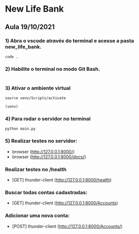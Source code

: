 # New Life Bank

## Aula 19/10/2021

### 1) Abra o vscode através do terminal e acesse a pasta new_life_bank.
```
code .
```
### 2) Habilite o terminal no modo Git Bash. <br/><br/>

### 3) Ativar o ambiente virtual
```
source venv/Scripts/activate
```
```(venv)  ```

### 4) Para rodar o servidor no terminal
```
python main.py
```

### 5) Realizar testes no servidor:
* browser (http://127.0.0.1:8000/)
* browser (http://127.0.0.1:8000/docs/)
### Realizar testes no /health
* [GET]   thunder-client (http://127.0.0.1:8000/health)
### Buscar todas contas cadastradas:
* [GET]   thunder-client (http://127.0.0.1:8000/Accounts)
### Adicionar uma nova conta:
* [POST]  thunder-client (http://127.0.0.1:8000/Accounts/)
